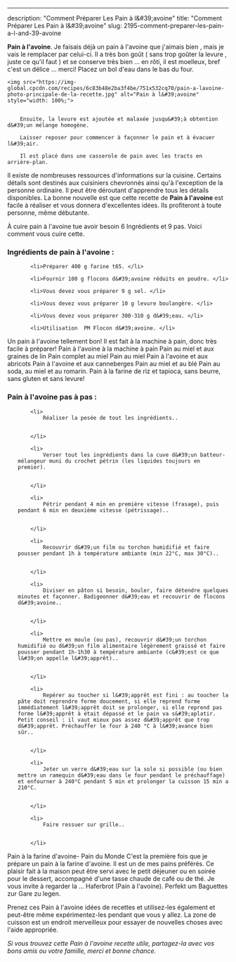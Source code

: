 ---
description: "Comment Préparer Les Pain à l&amp;#39;avoine"
title: "Comment Préparer Les Pain à l&amp;#39;avoine"
slug: 2195-comment-preparer-les-pain-a-l-and-39-avoine

<p>
	<strong>Pain à l&#39;avoine</strong>. 
	Je faisais déjà un pain à l&#39;avoine que j&#39;aimais bien , mais je vais le remplacer par celui-ci. Il a très bon goût ( sans trop goûter la levure , juste ce qu&#39;il faut ) et se conserve très bien … en rôti, il est moelleux, bref c&#39;est un délice … merci! Placez un bol d&#39;eau dans le bas du four.
</p>
<p>
	
	<img src="https://img-global.cpcdn.com/recipes/6c83b48e2ba3f4be/751x532cq70/pain-a-lavoine-photo-principale-de-la-recette.jpg" alt="Pain à l&#39;avoine" style="width: 100%;">
	
	
		Ensuite, la levure est ajoutée et malaxée jusqu&#39;à obtention d&#39;un mélange homogène.
	
		Laisser reposer pour commencer à façonner le pain et à évacuer l&#39;air.
	
		Il est placé dans une casserole de pain avec les tracts en arrière-plan.
	
</p>

Il existe de nombreuses ressources d'informations sur la cuisine. Certains détails sont destinés aux cuisiniers chevronnés ainsi qu'à l'exception de la personne ordinaire. Il peut être déroutant d'apprendre tous les détails disponibles. La bonne nouvelle est que cette recette de <strong> Pain à l&#39;avoine </strong> est facile à réaliser et vous donnera d'excellentes idées. Ils profiteront à toute personne, même débutante.

<!--inarticleads1-->

À cuire pain à l&#39;avoine tue avoir besoin 6 Ingrédients et 9 pas. Voici comment vous cuire cette.

<h3>Ingrédients de pain à l&#39;avoine :</h3>

<ol>
	
		<li>Préparer 400 g farine t65. </li>
	
		<li>Fournir 100 g flocons d&#39;avoine réduits en poudre. </li>
	
		<li>Vous devez vous préparer 9 g sel. </li>
	
		<li>Vous devez vous préparer 10 g levure boulangère. </li>
	
		<li>Vous devez vous préparer 300-310 g d&#39;eau. </li>
	
		<li>Utilisation  PM Flocon d&#39;avoine. </li>
	
</ol>

Un pain à l&#39;avoine tellement bon! Il est fait à la machine à pain, donc très facile à préparer! Pain à l&#39;avoine à la machine à pain Pain au miel et aux graines de lin Pain complet au miel Pain au miel Pain à l&#39;avoine et aux abricots Pain à l&#39;avoine et aux canneberges Pain au miel et au blé Pain au soda, au miel et au romarin. Pain à la farine de riz et tapioca, sans beurre, sans gluten et sans levure! 

<!--inarticleads2-->

<h3>Pain à l&#39;avoine pas à pas :</h3>

<ol>
	
		<li>
			Réaliser la pesée de tout les ingrédients..
			
			
		</li>
	
		<li>
			Verser tout les ingrédients dans la cuve d&#39;un batteur-mélangeur muni du crochet pétrin (les liquides toujours en premier).
			
			
		</li>
	
		<li>
			Pétrir pendant 4 min en première vitesse (frasage), puis pendant 6 min en deuxième vitesse (pétrissage)..
			
			
		</li>
	
		<li>
			Recouvrir d&#39;un film ou torchon humidifié et faire pousser pendant 1h à température ambiante (min 22°C, max 30°C)..
			
			
		</li>
	
		<li>
			Diviser en pâton si besoin, bouler, faire détendre quelques minutes et façonner. Badigeonner d&#39;eau et recouvrir de flocons d&#39;avoine..
			
			
		</li>
	
		<li>
			Mettre en moule (ou pas), recouvrir d&#39;un torchon humidifié ou d&#39;un film alimentaire légèrement graissé et faire pousser pendant 1h-1h30 à température ambiante (c&#39;est ce que l&#39;on appelle l&#39;apprêt)..
			
			
		</li>
	
		<li>
			Repérer au toucher si l&#39;apprêt est fini : au toucher la pâte doit reprendre forme doucement, si elle reprend forme immédiatement l&#39;apprêt doit se prolonger, si elle reprend pas forme l&#39;apprêt à était dépassé et le pain va s&#39;aplatir. Petit conseil : il vaut mieux pas assez d&#39;apprêt que trop d&#39;apprêt. Préchauffer le four à 240 °C à l&#39;avance bien sûr..
			
			
		</li>
	
		<li>
			Jeter un verre d&#39;eau sur la sole si possible (ou bien mettre un ramequin d&#39;eau dans le four pendant le préchauffage) et enfourner à 240°C pendant 5 min et prolonger la cuisson 15 min a 210°C.
			
			
		</li>
	
		<li>
			Faire ressuer sur grille..
			
			
		</li>
	
</ol>

Pain à la farine d&#39;avoine- Pain du Monde C&#39;est la première fois que je prépare un pain à la farine d&#39;avoine. Il est un de mes pains préférés. Ce plaisir fait à la maison peut être servi avec le petit déjeuner ou en soirée pour le dessert, accompagné d&#39;une tasse chaude de café ou de thé. Je vous invite à regarder la … Haferbrot (Pain à l&#39;avoine). Perfekt um Baguettes zur Gare zu legen. 

<!--inarticleads1-->

<p>
Prenez ces Pain à l&#39;avoine idées de recettes et utilisez-les également et peut-être même expérimentez-les pendant que vous y allez. La zone de cuisson est un endroit merveilleux pour essayer de nouvelles choses avec l'aide appropriée.
</p>

<p>
<i>Si vous trouvez cette Pain à l&#39;avoine recette utile, partagez-la avec vos bons amis ou votre famille, merci et bonne chance.</i>
</p>

